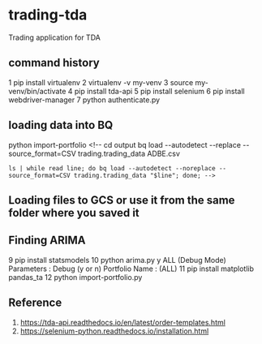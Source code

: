 # trading-tda
Trading application for TDA

## command history 

1 pip install virtualenv
2 virtualenv -v my-venv
3 source my-venv/bin/activate
4 pip install tda-api
5 pip install selenium
6 pip install webdriver-manager
7 python authenticate.py 

## loading data into BQ
python import-portfolio 
    <!-- cd output
    bq load --autodetect --replace --source_format=CSV trading.trading_data ADBE.csv

    ls | while read line; do bq load --autodetect --noreplace --source_format=CSV trading.trading_data "$line"; done; -->

## Loading files to GCS or use it from the same folder where you saved it 
## Finding ARIMA 
9 pip install statsmodels
10 python arima.py y ALL (Debug Mode) 
    Parameters :
        Debug (y or n)
        Portfolio Name : (ALL)
11  pip install matplotlib pandas_ta
12 python import-portfolio.py 
## Reference 
1. https://tda-api.readthedocs.io/en/latest/order-templates.html
2. https://selenium-python.readthedocs.io/installation.html
